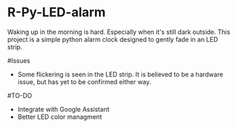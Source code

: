 # R-Py-LED-alarm
Waking up in the morning is hard. Especially when it's still dark outside.
This project is a simple python alarm clock designed to gently fade in an LED strip.

#Issues
- Some flickering is seen in the LED strip. It is believed to be a hardware issue, but has yet to be confirmed either way.

#TO-DO
- Integrate with Google Assistant
- Better LED color managment
